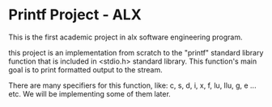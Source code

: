 # Printf Project - ALX
This is the first academic project in alx software engineering program. 

this project is an implementation from scratch to the "printf" standard library function that is included in <stdio.h> standard library. 
This function's main goal is to print formatted output to the stream.

There are many specifiers for this function, like: c, s, d, i, x, f, lu, llu, g, e ... etc. We will be implementing some of them later.

